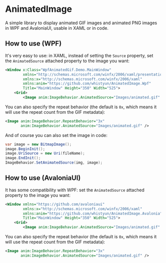 # AnimatedImage

A simple library to display animated GIF images and animated PNG images in WPF and AvaloniaUI, usable in XAML or in code.

## How to use (WPF)

It's very easy to use: in XAML, instead of setting the `Source` property, set the `AnimatedSource` attached property to the image you want:

```xml
<Window x:Class="WpfAnimatedGif.Demo.MainWindow"
        xmlns="http://schemas.microsoft.com/winfx/2006/xaml/presentation"
        xmlns:x="http://schemas.microsoft.com/winfx/2006/xaml"
        xmlns:anim="https://github.com/whistyun/AnimatedImage.Wpf"
        Title="MainWindow" Height="350" Width="525">
    <Grid>
        <Image anim:ImageBehavior.AnimatedSource="Images/animated.gif" />
```

You can also specify the repeat behavior (the default is `0x`, which means it will use the repeat count from the GIF metadata):

```xml
<Image anim:ImageBehavior.RepeatBehavior="3x"
       anim:ImageBehavior.AnimatedSource="Images/animated.gif" />
```

And of course you can also set the image in code:

```csharp
var image = new BitmapImage();
image.BeginInit();
image.UriSource = new Uri(fileName);
image.EndInit();
ImageBehavior.SetAnimatedSource(img, image);
```

## How to use (AvaloniaUI)

It has some compatibility with WPF: set the `AnimatedSource` attached property to the image you want:

```xml
<Window xmlns="https://github.com/avaloniaui"
        xmlns:x="http://schemas.microsoft.com/winfx/2006/xaml"
        xmlns:anim="https://github.com/whistyun/AnimatedImage.Avalonia"
        Title="MainWindow" Height="350" Width="525">
    <Grid>
        <Image anim:ImageBehavior.AnimatedSource="Images/animated.gif" />
```

You can also specify the repeat behavior (the default is `0x`, which means it will use the repeat count from the GIF metadata):

```xml
<Image anim:ImageBehavior.RepeatBehavior="3x"
       anim:ImageBehavior.AnimatedSource="Images/animated.gif" />
```
